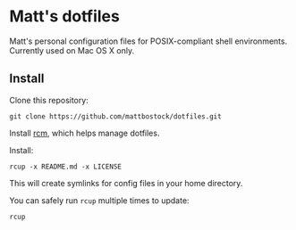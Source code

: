 Matt's dotfiles
===============

Matt's personal configuration files for POSIX-compliant shell environments. Currently used on Mac OS X only.

Install
-------

Clone this repository:

    git clone https://github.com/mattbostock/dotfiles.git
  
Install [rcm](https://github.com/thoughtbot/rcm), which helps manage dotfiles.

Install:

    rcup -x README.md -x LICENSE

This will create symlinks for config files in your home directory.

You can safely run `rcup` multiple times to update:

    rcup
